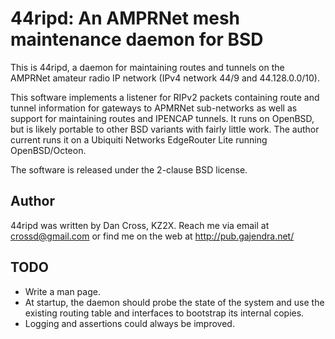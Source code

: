 44ripd: An AMPRNet mesh maintenance daemon for BSD
==================================================

This is 44ripd, a daemon for maintaining routes and tunnels on the
AMPRNet amateur radio IP network (IPv4 network 44/9 and 44.128.0.0/10).

This software implements a listener for RIPv2 packets containing route
and tunnel information for gateways to APMRNet sub-networks as well as
support for maintaining routes and IPENCAP tunnels.  It runs on OpenBSD,
but is likely portable to other BSD variants with fairly little work.
The author current runs it on a Ubiquiti Networks EdgeRouter Lite
running OpenBSD/Octeon.

The software is released under the 2-clause BSD license.

Author
------
44ripd was written by Dan Cross, KZ2X.  Reach me via email at
crossd@gmail.com or find me on the web at http://pub.gajendra.net/

TODO
----
* Write a man page.
* At startup, the daemon should probe the state of the system and
  use the existing routing table and interfaces to bootstrap its
  internal copies.
* Logging and assertions could always be improved.
